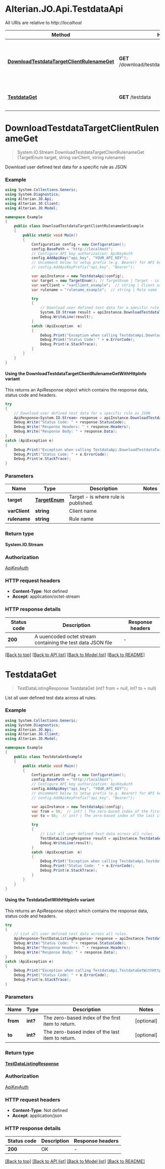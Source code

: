 # Alterian.JO.Api.TestdataApi

All URIs are relative to *http://localhost*

| Method | HTTP request | Description |
|--------|--------------|-------------|
| [**DownloadTestdataTargetClientRulenameGet**](TestdataApi.md#downloadtestdatatargetclientrulenameget) | **GET** /download/testdata/{target}/{client}/{rulename} | Download user defined test data for a specific rule as JSON |
| [**TestdataGet**](TestdataApi.md#testdataget) | **GET** /testdata | List all user defined test data across all rules. |

<a id="downloadtestdatatargetclientrulenameget"></a>
# **DownloadTestdataTargetClientRulenameGet**
> System.IO.Stream DownloadTestdataTargetClientRulenameGet (TargetEnum target, string varClient, string rulename)

Download user defined test data for a specific rule as JSON

### Example
```csharp
using System.Collections.Generic;
using System.Diagnostics;
using Alterian.JO.Api;
using Alterian.JO.Client;
using Alterian.JO.Model;

namespace Example
{
    public class DownloadTestdataTargetClientRulenameGetExample
    {
        public static void Main()
        {
            Configuration config = new Configuration();
            config.BasePath = "http://localhost";
            // Configure API key authorization: ApiKeyAuth
            config.AddApiKey("api_key", "YOUR_API_KEY");
            // Uncomment below to setup prefix (e.g. Bearer) for API key, if needed
            // config.AddApiKeyPrefix("api_key", "Bearer");

            var apiInstance = new TestdataApi(config);
            var target = new TargetEnum(); // TargetEnum | Target - is where rule is published.
            var varClient = "varClient_example";  // string | Client name
            var rulename = "rulename_example";  // string | Rule name

            try
            {
                // Download user defined test data for a specific rule as JSON
                System.IO.Stream result = apiInstance.DownloadTestdataTargetClientRulenameGet(target, varClient, rulename);
                Debug.WriteLine(result);
            }
            catch (ApiException  e)
            {
                Debug.Print("Exception when calling TestdataApi.DownloadTestdataTargetClientRulenameGet: " + e.Message);
                Debug.Print("Status Code: " + e.ErrorCode);
                Debug.Print(e.StackTrace);
            }
        }
    }
}
```

#### Using the DownloadTestdataTargetClientRulenameGetWithHttpInfo variant
This returns an ApiResponse object which contains the response data, status code and headers.

```csharp
try
{
    // Download user defined test data for a specific rule as JSON
    ApiResponse<System.IO.Stream> response = apiInstance.DownloadTestdataTargetClientRulenameGetWithHttpInfo(target, varClient, rulename);
    Debug.Write("Status Code: " + response.StatusCode);
    Debug.Write("Response Headers: " + response.Headers);
    Debug.Write("Response Body: " + response.Data);
}
catch (ApiException e)
{
    Debug.Print("Exception when calling TestdataApi.DownloadTestdataTargetClientRulenameGetWithHttpInfo: " + e.Message);
    Debug.Print("Status Code: " + e.ErrorCode);
    Debug.Print(e.StackTrace);
}
```

### Parameters

| Name | Type | Description | Notes |
|------|------|-------------|-------|
| **target** | [**TargetEnum**](TargetEnum.md) | Target - is where rule is published. |  |
| **varClient** | **string** | Client name |  |
| **rulename** | **string** | Rule name |  |

### Return type

**System.IO.Stream**

### Authorization

[ApiKeyAuth](../README.md#ApiKeyAuth)

### HTTP request headers

 - **Content-Type**: Not defined
 - **Accept**: application/octet-stream


### HTTP response details
| Status code | Description | Response headers |
|-------------|-------------|------------------|
| **200** | A uuencoded octet stream containing the test data JSON file |  -  |

[[Back to top]](#) [[Back to API list]](../README.md#documentation-for-api-endpoints) [[Back to Model list]](../README.md#documentation-for-models) [[Back to README]](../README.md)

<a id="testdataget"></a>
# **TestdataGet**
> TestDataListingResponse TestdataGet (int? from = null, int? to = null)

List all user defined test data across all rules.

### Example
```csharp
using System.Collections.Generic;
using System.Diagnostics;
using Alterian.JO.Api;
using Alterian.JO.Client;
using Alterian.JO.Model;

namespace Example
{
    public class TestdataGetExample
    {
        public static void Main()
        {
            Configuration config = new Configuration();
            config.BasePath = "http://localhost";
            // Configure API key authorization: ApiKeyAuth
            config.AddApiKey("api_key", "YOUR_API_KEY");
            // Uncomment below to setup prefix (e.g. Bearer) for API key, if needed
            // config.AddApiKeyPrefix("api_key", "Bearer");

            var apiInstance = new TestdataApi(config);
            var from = 56;  // int? | The zero-based index of the first item to return. (optional) 
            var to = 56;  // int? | The zero-based index of the last item to return. (optional) 

            try
            {
                // List all user defined test data across all rules.
                TestDataListingResponse result = apiInstance.TestdataGet(from, to);
                Debug.WriteLine(result);
            }
            catch (ApiException  e)
            {
                Debug.Print("Exception when calling TestdataApi.TestdataGet: " + e.Message);
                Debug.Print("Status Code: " + e.ErrorCode);
                Debug.Print(e.StackTrace);
            }
        }
    }
}
```

#### Using the TestdataGetWithHttpInfo variant
This returns an ApiResponse object which contains the response data, status code and headers.

```csharp
try
{
    // List all user defined test data across all rules.
    ApiResponse<TestDataListingResponse> response = apiInstance.TestdataGetWithHttpInfo(from, to);
    Debug.Write("Status Code: " + response.StatusCode);
    Debug.Write("Response Headers: " + response.Headers);
    Debug.Write("Response Body: " + response.Data);
}
catch (ApiException e)
{
    Debug.Print("Exception when calling TestdataApi.TestdataGetWithHttpInfo: " + e.Message);
    Debug.Print("Status Code: " + e.ErrorCode);
    Debug.Print(e.StackTrace);
}
```

### Parameters

| Name | Type | Description | Notes |
|------|------|-------------|-------|
| **from** | **int?** | The zero-based index of the first item to return. | [optional]  |
| **to** | **int?** | The zero-based index of the last item to return. | [optional]  |

### Return type

[**TestDataListingResponse**](TestDataListingResponse.md)

### Authorization

[ApiKeyAuth](../README.md#ApiKeyAuth)

### HTTP request headers

 - **Content-Type**: Not defined
 - **Accept**: application/json


### HTTP response details
| Status code | Description | Response headers |
|-------------|-------------|------------------|
| **200** | OK |  -  |

[[Back to top]](#) [[Back to API list]](../README.md#documentation-for-api-endpoints) [[Back to Model list]](../README.md#documentation-for-models) [[Back to README]](../README.md)

